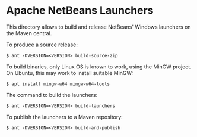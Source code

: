 <!--

    Licensed to the Apache Software Foundation (ASF) under one
    or more contributor license agreements.  See the NOTICE file
    distributed with this work for additional information
    regarding copyright ownership.  The ASF licenses this file
    to you under the Apache License, Version 2.0 (the
    "License"); you may not use this file except in compliance
    with the License.  You may obtain a copy of the License at

      http://www.apache.org/licenses/LICENSE-2.0

    Unless required by applicable law or agreed to in writing,
    software distributed under the License is distributed on an
    "AS IS" BASIS, WITHOUT WARRANTIES OR CONDITIONS OF ANY
    KIND, either express or implied.  See the License for the
    specific language governing permissions and limitations
    under the License.

-->

# Apache NetBeans Launchers

This directory allows to build and release NetBeans' Windows launchers on the Maven central.

To produce a source release:

```
$ ant -DVERSION=<VERSION> build-source-zip
```

To build binaries, only Linux OS is known to work, using the MinGW project. On Ubuntu,
this may work to install suitable MinGW:

```
$ apt install mingw-w64 mingw-w64-tools
```

The command to build the launchers:

```
$ ant -DVERSION=<VERSION> build-launchers
```

To publish the launchers to a Maven repository:

```
$ ant -DVERSION=<VERSION> build-and-publish
```
